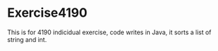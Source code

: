 # Exercise4190
This is for 4190 indicidual exercise, code writes in Java, it sorts a list of string and int.
